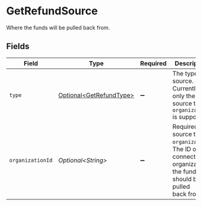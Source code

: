 # GetRefundSource

Where the funds will be pulled back from.


## Fields

| Field                                                                                                               | Type                                                                                                                | Required                                                                                                            | Description                                                                                                         | Example                                                                                                             |
| ------------------------------------------------------------------------------------------------------------------- | ------------------------------------------------------------------------------------------------------------------- | ------------------------------------------------------------------------------------------------------------------- | ------------------------------------------------------------------------------------------------------------------- | ------------------------------------------------------------------------------------------------------------------- |
| `type`                                                                                                              | [Optional\<GetRefundType>](../../models/operations/GetRefundType.md)                                                | :heavy_minus_sign:                                                                                                  | The type of source. Currently only the source type `organization` is supported.                                     |                                                                                                                     |
| `organizationId`                                                                                                    | *Optional\<String>*                                                                                                 | :heavy_minus_sign:                                                                                                  | Required for source type `organization`. The ID of the connected organization the funds should be pulled<br/>back from. | org_12345678                                                                                                        |